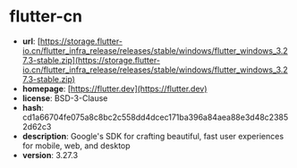 # flutter-cn

- **url**: [https://storage.flutter-io.cn/flutter_infra_release/releases/stable/windows/flutter_windows_3.27.3-stable.zip](https://storage.flutter-io.cn/flutter_infra_release/releases/stable/windows/flutter_windows_3.27.3-stable.zip)
- **homepage**: [https://flutter.dev](https://flutter.dev)
- **license**: BSD-3-Clause
- **hash**: cd1a66704fe075a8c8bc2c558dd4dcec171ba396a84aea88e3d48c23852d62c3
- **description**: Google's SDK for crafting beautiful, fast user experiences for mobile, web, and desktop
- **version**: 3.27.3

